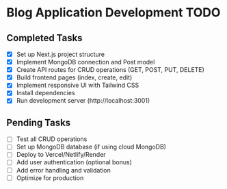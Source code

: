 # Blog Application Development TODO

## Completed Tasks
- [x] Set up Next.js project structure
- [x] Implement MongoDB connection and Post model
- [x] Create API routes for CRUD operations (GET, POST, PUT, DELETE)
- [x] Build frontend pages (index, create, edit)
- [x] Implement responsive UI with Tailwind CSS
- [x] Install dependencies
- [x] Run development server (http://localhost:3001)

## Pending Tasks
- [ ] Test all CRUD operations
- [ ] Set up MongoDB database (if using cloud MongoDB)
- [ ] Deploy to Vercel/Netlify/Render
- [ ] Add user authentication (optional bonus)
- [ ] Add error handling and validation
- [ ] Optimize for production

